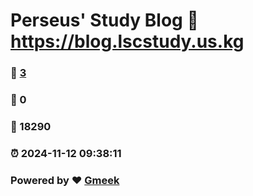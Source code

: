 # Perseus' Study Blog :link: https://blog.lscstudy.us.kg 
### :page_facing_up: [3](https://blog.lscstudy.us.kg/tag.html) 
### :speech_balloon: 0 
### :hibiscus: 18290 
### :alarm_clock: 2024-11-12 09:38:11 
### Powered by :heart: [Gmeek](https://github.com/Meekdai/Gmeek)
